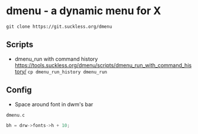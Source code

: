 # dmenu - a dynamic menu for X
`git clone https://git.suckless.org/dmenu`

## Scripts
- dmenu_run with command history https://tools.suckless.org/dmenu/scripts/dmenu_run_with_command_history/
`cp dmenu_run_history dmenu_run`

## Config
- Space around font in dwm's bar
```c
dmenu.c

bh = drw->fonts->h + 10;
```
